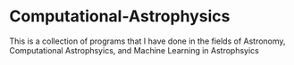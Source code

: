 # Computational-Astrophysics

This is a collection of programs that I have done in the fields of Astronomy, Computational Astrophsyics, and Machine Learning in Astrophsyics
